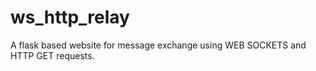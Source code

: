 # ws_http_relay
A flask based website for message exchange using WEB SOCKETS and HTTP GET requests.
